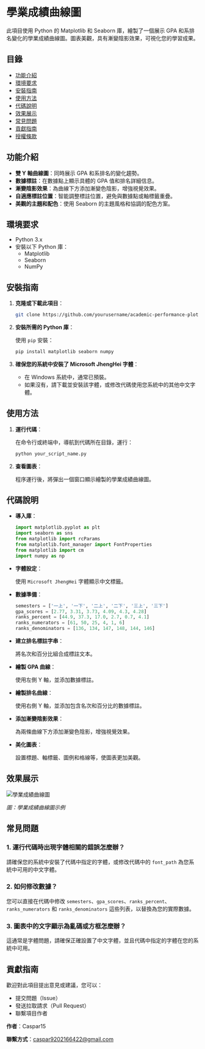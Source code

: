 # 學業成績曲線圖

此項目使用 Python 的 Matplotlib 和 Seaborn 庫，繪製了一個展示 GPA 和系排名變化的學業成績曲線圖。圖表美觀，具有漸變陰影效果，可視化您的學習成果。

## 目錄

- [功能介紹](#功能介紹)
- [環境要求](#環境要求)
- [安裝指南](#安裝指南)
- [使用方法](#使用方法)
- [代碼說明](#代碼說明)
- [效果展示](#效果展示)
- [常見問題](#常見問題)
- [貢獻指南](#貢獻指南)
- [授權條款](#授權條款)

## 功能介紹

- **雙 Y 軸曲線圖**：同時展示 GPA 和系排名的變化趨勢。
- **數據標註**：在數據點上顯示具體的 GPA 值和排名詳細信息。
- **漸變陰影效果**：為曲線下方添加漸變色陰影，增強視覺效果。
- **自適應標註位置**：智能調整標註位置，避免與數據點或軸標籤重疊。
- **美觀的主題和配色**：使用 Seaborn 的主題風格和協調的配色方案。

## 環境要求

- Python 3.x
- 安裝以下 Python 庫：
  - Matplotlib
  - Seaborn
  - NumPy

## 安裝指南

1. **克隆或下載此項目**：

   ```bash
   git clone https://github.com/yourusername/academic-performance-plot.git
   ```

2. **安裝所需的 Python 庫**：

   使用 `pip` 安裝：

   ```bash
   pip install matplotlib seaborn numpy
   ```

3. **確保您的系統中安裝了 Microsoft JhengHei 字體**：

   - 在 Windows 系統中，通常已預裝。
   - 如果沒有，請下載並安裝該字體，或修改代碼使用您系統中的其他中文字體。

## 使用方法

1. **運行代碼**：

   在命令行或終端中，導航到代碼所在目錄，運行：

   ```bash
   python your_script_name.py
   ```

2. **查看圖表**：

   程序運行後，將彈出一個窗口顯示繪製的學業成績曲線圖。

## 代碼說明

- **導入庫**：

  ```python
  import matplotlib.pyplot as plt
  import seaborn as sns
  from matplotlib import rcParams
  from matplotlib.font_manager import FontProperties
  from matplotlib import cm
  import numpy as np
  ```

- **字體設定**：

  使用 `Microsoft JhengHei` 字體顯示中文標籤。

- **數據準備**：

  ```python
  semesters = ['一上', '一下', '二上', '二下', '三上', '三下']
  gpa_scores = [2.77, 3.31, 3.73, 4.09, 4.3, 4.28]
  ranks_percent = [44.9, 37.3, 17.0, 2.7, 0.7, 4.1]
  ranks_numerators = [61, 50, 25, 4, 1, 6]
  ranks_denominators = [136, 134, 147, 148, 144, 146]
  ```

- **建立排名標註字串**：

  將名次和百分比組合成標註文本。

- **繪製 GPA 曲線**：

  使用左側 Y 軸，並添加數據標註。

- **繪製排名曲線**：

  使用右側 Y 軸，並添加包含名次和百分比的數據標註。

- **添加漸變陰影效果**：

  為兩條曲線下方添加漸變色陰影，增強視覺效果。

- **美化圖表**：

  設置標題、軸標籤、圖例和格線等，使圖表更加美觀。

## 效果展示

![學業成績曲線圖](path_to_your_image.png)

*圖：學業成績曲線圖示例*

## 常見問題

### 1. 運行代碼時出現字體相關的錯誤怎麼辦？

請確保您的系統中安裝了代碼中指定的字體，或修改代碼中的 `font_path` 為您系統中可用的中文字體。

### 2. 如何修改數據？

您可以直接在代碼中修改 `semesters`、`gpa_scores`、`ranks_percent`、`ranks_numerators` 和 `ranks_denominators` 這些列表，以替換為您的實際數據。

### 3. 圖表中的文字顯示為亂碼或方框怎麼辦？

這通常是字體問題，請確保正確設置了中文字體，並且代碼中指定的字體在您的系統中可用。

## 貢獻指南

歡迎對此項目提出意見或建議，您可以：

- 提交問題（Issue）
- 發送拉取請求（Pull Request）
- 聯繫項目作者


**作者**：Caspar15

**聯繫方式**：caspar9202166422@gmail.com
